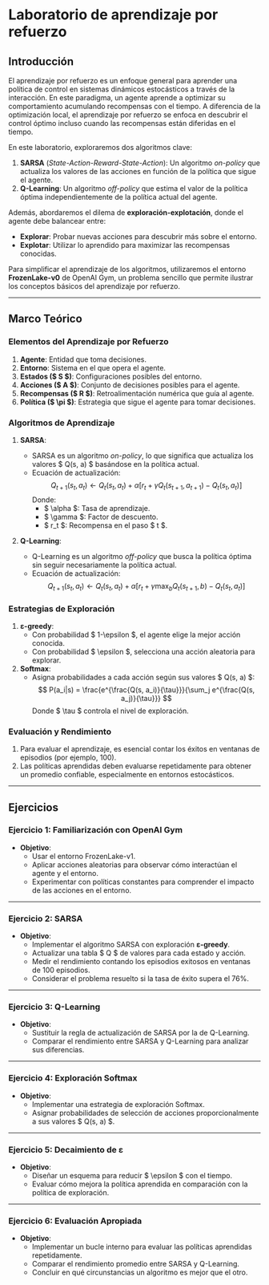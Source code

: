 # **Laboratorio de aprendizaje por refuerzo**
## **Introducción**

El aprendizaje por refuerzo es un enfoque general para aprender una política de control en sistemas dinámicos estocásticos a través de la interacción. En este paradigma, un agente aprende a optimizar su comportamiento acumulando recompensas con el tiempo. A diferencia de la optimización local, el aprendizaje por refuerzo se enfoca en descubrir el control óptimo incluso cuando las recompensas están diferidas en el tiempo.

En este laboratorio, exploraremos dos algoritmos clave:
1. **SARSA** (*State-Action-Reward-State-Action*): Un algoritmo *on-policy* que actualiza los valores de las acciones en función de la política que sigue el agente.
2. **Q-Learning**: Un algoritmo *off-policy* que estima el valor de la política óptima independientemente de la política actual del agente.

Además, abordaremos el dilema de **exploración-explotación**, donde el agente debe balancear entre:
- **Explorar**: Probar nuevas acciones para descubrir más sobre el entorno.
- **Explotar**: Utilizar lo aprendido para maximizar las recompensas conocidas.

Para simplificar el aprendizaje de los algoritmos, utilizaremos el entorno **FrozenLake-v0** de OpenAI Gym, un problema sencillo que permite ilustrar los conceptos básicos del aprendizaje por refuerzo.

---

## **Marco Teórico**

### **Elementos del Aprendizaje por Refuerzo**
1. **Agente**: Entidad que toma decisiones.
2. **Entorno**: Sistema en el que opera el agente.
3. **Estados ($ S $)**: Configuraciones posibles del entorno.
4. **Acciones ($ A $)**: Conjunto de decisiones posibles para el agente.
5. **Recompensas ($ R $)**: Retroalimentación numérica que guía al agente.
6. **Política ($ \pi $)**: Estrategia que sigue el agente para tomar decisiones.

### **Algoritmos de Aprendizaje**

1. **SARSA**:
   - SARSA es un algoritmo *on-policy*, lo que significa que actualiza los valores $ Q(s, a) $ basándose en la política actual.
   - Ecuación de actualización:
     $$
     Q_{t+1}(s_t, a_t) \leftarrow Q_t(s_t, a_t) + \alpha \left[ r_t + \gamma Q_t(s_{t+1}, a_{t+1}) - Q_t(s_t, a_t) \right]
     $$
     Donde:
     - $ \alpha $: Tasa de aprendizaje.
     - $ \gamma $: Factor de descuento.
     - $ r_t $: Recompensa en el paso $ t $.

2. **Q-Learning**:
   - Q-Learning es un algoritmo *off-policy* que busca la política óptima sin seguir necesariamente la política actual.
   - Ecuación de actualización:
     $$
     Q_{t+1}(s_t, a_t) \leftarrow Q_t(s_t, a_t) + \alpha \left[ r_t + \gamma \max_b Q_t(s_{t+1}, b) - Q_t(s_t, a_t) \right]
     $$

### **Estrategias de Exploración**
1. **ε-greedy**:
   - Con probabilidad $ 1-\epsilon $, el agente elige la mejor acción conocida.
   - Con probabilidad $ \epsilon $, selecciona una acción aleatoria para explorar.
2. **Softmax**:
   - Asigna probabilidades a cada acción según sus valores $ Q(s, a) $:
     $$
     P(a_i|s) = \frac{e^{\frac{Q(s, a_i)}{\tau}}}{\sum_j e^{\frac{Q(s, a_j)}{\tau}}}
     $$
     Donde $ \tau $ controla el nivel de exploración.

### **Evaluación y Rendimiento**
1. Para evaluar el aprendizaje, es esencial contar los éxitos en ventanas de episodios (por ejemplo, 100).
2. Las políticas aprendidas deben evaluarse repetidamente para obtener un promedio confiable, especialmente en entornos estocásticos.

---

## **Ejercicios**

### **Ejercicio 1: Familiarización con OpenAI Gym**
- **Objetivo**:
  - Usar el entorno FrozenLake-v1.
  - Aplicar acciones aleatorias para observar cómo interactúan el agente y el entorno.
  - Experimentar con políticas constantes para comprender el impacto de las acciones en el entorno.

---

### **Ejercicio 2: SARSA**
- **Objetivo**:
  - Implementar el algoritmo SARSA con exploración **ε-greedy**.
  - Actualizar una tabla $ Q $ de valores para cada estado y acción.
  - Medir el rendimiento contando los episodios exitosos en ventanas de 100 episodios.
  - Considerar el problema resuelto si la tasa de éxito supera el 76%.

---

### **Ejercicio 3: Q-Learning**
- **Objetivo**:
  - Sustituir la regla de actualización de SARSA por la de Q-Learning.
  - Comparar el rendimiento entre SARSA y Q-Learning para analizar sus diferencias.

---

### **Ejercicio 4: Exploración Softmax**
- **Objetivo**:
  - Implementar una estrategia de exploración Softmax.
  - Asignar probabilidades de selección de acciones proporcionalmente a sus valores $ Q(s, a) $.

---

### **Ejercicio 5: Decaimiento de ε**
- **Objetivo**:
  - Diseñar un esquema para reducir $ \epsilon $ con el tiempo.
  - Evaluar cómo mejora la política aprendida en comparación con la política de exploración.

---

### **Ejercicio 6: Evaluación Apropiada**
- **Objetivo**:
  - Implementar un bucle interno para evaluar las políticas aprendidas repetidamente.
  - Comparar el rendimiento promedio entre SARSA y Q-Learning.
  - Concluir en qué circunstancias un algoritmo es mejor que el otro.

